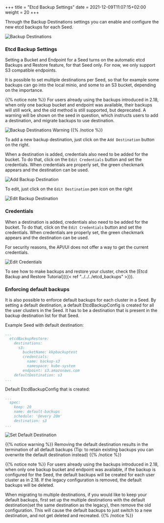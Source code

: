 +++
title = "Etcd Backup Settings"
date = 2021-12-09T11:07:15+02:00
weight = 20
+++

Through the Backup Destinations settings you can enable and configure the new etcd backups for each Seed.

![Backup Destinations](/img/kubermatic/master/tutorials/backups/backup_destinations.png?classes=shadow,border "Backup Destinations Settings View")


### Etcd Backup Settings

Setting a Bucket and Endpoint for a Seed turns on the automatic etcd Backups and Restore feature, for that Seed only. For now,
we only support S3 compatible endpoints.

It is possible to set multiple destinations per Seed, so that for example some backups can go into the local minio, and 
some to an S3 bucket, depending on the importance.

{{% notice note %}}
For users already using the backups introduced in 2.18, when only one backup bucket and endpoint was available, their
backups will still work, and the old method is still supported, but deprecated. A warning will be shown on the seed in question, which 
instructs users to add a destination, and migrate backups to use destination.

![Backup Destinations Warning](/img/kubermatic/master/tutorials/backups/backup_seed_warning.png?classes=shadow,border "Backup Destinations Settings View - Warning")
{{% /notice %}}

To add a new backup destination, just click on the `Add Destination` button on the right. 

When a destination is added, credentials also need to be added for the bucket. To do that, click on the `Edit Credentials`
button and set the credentials. When credentials are properly set, the green checkmark appears and the destination can be used.

![Add Backup Destination](/img/kubermatic/master/tutorials/backups/add_backup_destination.png?classes=shadow,border "Backup Destination Settings Add")

To edit, just click on the `Edit Destination` pen icon on the right

![Edit Backup Destination](/img/kubermatic/master/tutorials/backups/edit_backup_destination.png?classes=shadow,border "Backup Destination Settings Edit")

### Credentials

When a destination is added, credentials also need to be added for the bucket. To do that, click on the `Edit Credentials`
button and set the credentials. When credentials are properly set, the green checkmark appears and the destination can be used.

For security reasons, the API/UI does not offer a way to get the current credentials.

![Edit Credentials](/img/kubermatic/master/tutorials/backups/edit_backup_dest_credentials.png?classes=shadow,border "Backup Destination Credentials Edit")

To see how to make backups and restore your cluster, check the [Etcd Backup and Restore Tutorial]({{< ref "../../../etcd_backups" >}}).


### Enforcing default backups

It is also possible to enforce default backups for each cluster in a Seed. By setting a default destination, a default EtcdBackupConfig
is created for all the user clusters in the Seed. It has to be a destination that is present in the backup destination list for that Seed.

Example Seed with default destination:
```yaml
...
  etcdBackupRestore:
    destinations:
      s3:
        bucketName: kkpbackuptest
        credentials:
          name: backup-s3
          namespace: kube-system
        endpoint: s3.amazonaws.com
    defaultDestination: s3
...
```

Default EtcdBackupConfig that is created:
```yaml
...
  spec:
    keep: 20
    name: default-backups
    schedule: '@every 20m'
    destination: s3
...
```

![Set Default Destination](/img/kubermatic/master/tutorials/backups/set_backup_dest_as_default.png?classes=shadow,border "Set Backup Destination as Default")

{{% notice warning %}}
Removing the default destination results in the termination of all default backups (Tip: to retain existing backups you can overwrite the default destination instead)
{{% /notice %}}

{{% notice note %}}
For users already using the backups introduced in 2.18, when only one backup bucket and endpoint was available,
if the backup is configured for the Seed, the default backups will be created for each user cluster as in 2.18.
If the legacy configuration is removed, the default backups will be deleted.

When migrating to multiple destinations, if you would like to keep your default backups, first set up the multiple destinations 
with the default destination(set the same destination as the legacy), then remove the old configuration. This will cause the default backups to just switch to a new destination,
and not get deleted and recreated.
{{% /notice %}}
